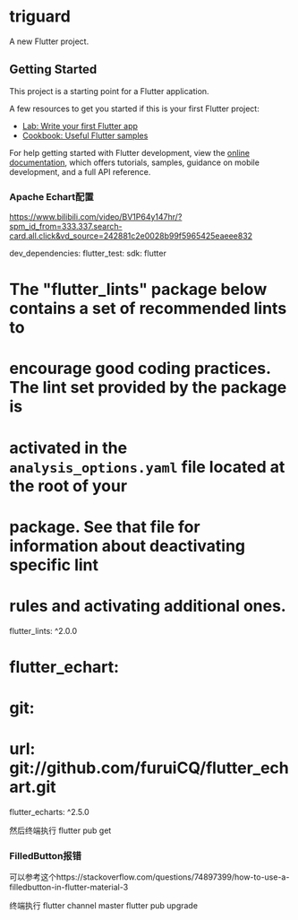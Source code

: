 # triguard

A new Flutter project.

## Getting Started

This project is a starting point for a Flutter application.

A few resources to get you started if this is your first Flutter project:

- [Lab: Write your first Flutter app](https://docs.flutter.dev/get-started/codelab)
- [Cookbook: Useful Flutter samples](https://docs.flutter.dev/cookbook)

For help getting started with Flutter development, view the
[online documentation](https://docs.flutter.dev/), which offers tutorials,
samples, guidance on mobile development, and a full API reference.


### Apache Echart配置
https://www.bilibili.com/video/BV1P64y147hr/?spm_id_from=333.337.search-card.all.click&vd_source=242881c2e0028b99f5965425eaeee832


dev_dependencies:
  flutter_test:
    sdk: flutter

  # The "flutter_lints" package below contains a set of recommended lints to
  # encourage good coding practices. The lint set provided by the package is
  # activated in the `analysis_options.yaml` file located at the root of your
  # package. See that file for information about deactivating specific lint
  # rules and activating additional ones.
  flutter_lints: ^2.0.0
  # flutter_echart: 
  #   git:
  #     url: git://github.com/furuiCQ/flutter_echart.git
  flutter_echarts: ^2.5.0

然后终端执行
flutter pub get

### FilledButton报错
可以参考这个https://stackoverflow.com/questions/74897399/how-to-use-a-filledbutton-in-flutter-material-3

终端执行
flutter channel master
flutter pub upgrade
